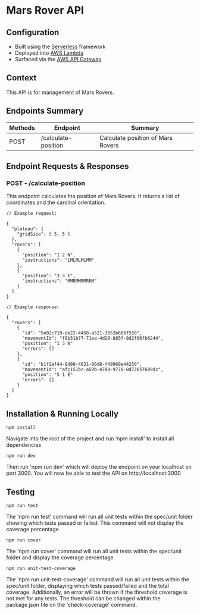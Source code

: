 # Mars Rover API

## Configuration

- Built using the [Serverless](https://serverless.com/) framework
- Deployed into [AWS Lambda](https://aws.amazon.com/api-gateway/)
- Surfaced via the [AWS API Gateway](https://aws.amazon.com/api-gateway/)

## Context

This API is for management of Mars Rovers.

## Endpoints Summary

| Methods | Endpoint                    | Summary                           |
| ------- | --------------------------- | --------------------------------- |
| POST    | /calculate-position         | Calculate position of Mars Rovers |

## Endpoint Requests & Responses

### POST - /calculate-position

This endpoint calculates the position of Mars Rovers. It returns a list of coordinates and the cardinal orientation.

```
// Example request:

{
  "plateau": {
    "gridSize": [ 5, 5 ]
  },
  "rovers": [
    {
      "position": "1 2 N",
      "instructions": "LMLMLMLMM"
    },
    { 
      "position": "3 3 E",
      "instructions": "MMRMMRMRRM"
    }
  ]
}
```

```
// Example response:

{
  "rovers": [
    {
      "id": "5e02c719-de22-4458-a521-3653b686f550",
      "movementId": "f8b31b77-71ea-4d20-885f-8d2f06fb6244",
      "position": "1 3 N"
      "errors": []
    },
    {
      "id": "b1f2af44-8d80-4031-86d8-f48968e44250",
      "movementId": "afc151bc-a59b-4780-9770-8d73657609dc",
      "position": "5 1 E"
      "errors": []
    }
  ]
}
```

## Installation & Running Locally

```
npm install
```

Navigate into the root of the project and run 'npm install' to install all dependencies

```
npm run dev
```

Then run 'npm run dev' which will deploy the endpoint on your localhost on port 3000.
You will now be able to test the API on http://localhost:3000

## Testing

```
npm run test
```

The 'npm run test' command will run all unit tests within the spec/unit folder showing which tests passed or failed.
This command will not display the coverage percentage

```
npm run cover
```

The 'npm run cover' command will run all unit tests within the spec/unit folder and display the coverage percentage.

```
npm run unit-test-coverage
```

The 'npm run unit-test-coverage' command will run all unit tests within the spec/unit folder, displaying which tests passed/failed and the total coverage. Additionally, an error will be thrown if the threshold coverage is not met for any tests. The threshold can be changed within the package.json file on the 'check-coverage' command.
